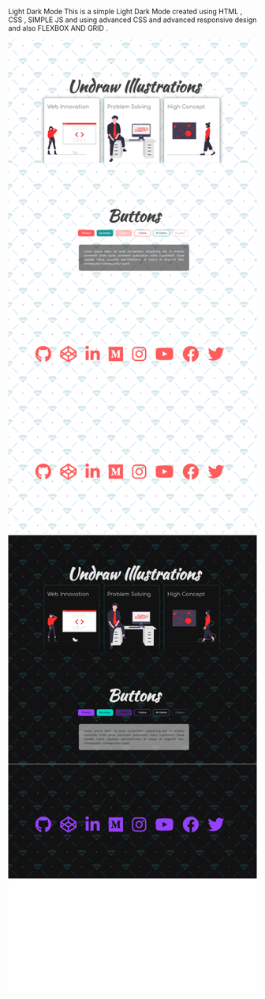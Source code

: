 Light Dark Mode
This is a simple Light Dark Mode created using HTML , CSS , SIMPLE JS and using advanced CSS and advanced responsive design and also FLEXBOX AND GRID .

![screenshot](https://github.com/islamhassan1/Light-Dark-Mode/blob/master/img/Screen%20Shot1.png)
![screenshot](https://github.com/islamhassan1/Light-Dark-Mode/blob/master/img/Screen%20Shot2.png)
